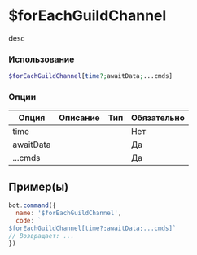 # $forEachGuildChannel
desc
### Использование
```php
$forEachGuildChannel[time?;awaitData;...cmds]
```

### Опции

| Опция | Описание | Тип | Обязательно |
|--------|-------------|------|----------|
| time |  |  | Нет | 
| awaitData |  |  | Да | 
| ...cmds |  |  | Да |
## Пример(ы)

```javascript
bot.command({
  name: '$forEachGuildChannel',
  code: `
$forEachGuildChannel[time?;awaitData;...cmds]`
// Возвращает: ...
})
```